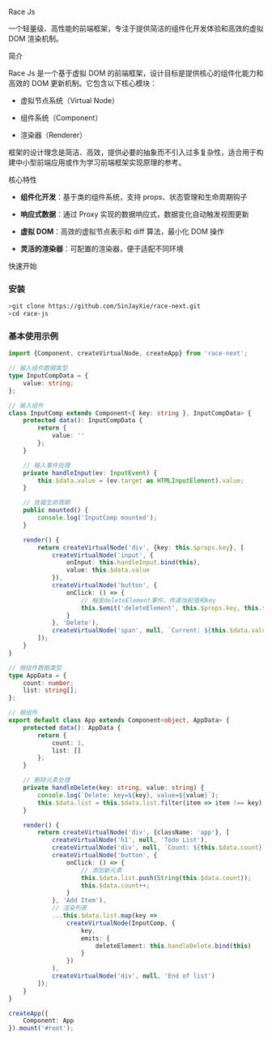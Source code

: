 Race Js



一个轻量级、高性能的前端框架，专注于提供简洁的组件化开发体验和高效的虚拟 DOM 渲染机制。


简介



Race Js 是一个基于虚拟 DOM 的前端框架，设计目标是提供核心的组件化能力和高效的 DOM 更新机制。它包含以下核心模块：




*   虚拟节点系统（Virtual Node）


*   组件系统（Component）


*   渲染器（Renderer）


框架的设计理念是简洁、高效，提供必要的抽象而不引入过多复杂性，适合用于构建中小型前端应用或作为学习前端框架实现原理的参考。


核心特性





*   **组件化开发**：基于类的组件系统，支持 props、状态管理和生命周期钩子


*   **响应式数据**：通过 Proxy 实现的数据响应式，数据变化自动触发视图更新


*   **虚拟 DOM**：高效的虚拟节点表示和 diff 算法，最小化 DOM 操作


*   **灵活的渲染器**：可配置的渲染器，便于适配不同环境


快速开始



### 安装&#xA;



```bash
>git clone https://github.com/SinJayXie/race-next.git
>cd race-js
```

### 基本使用示例


```typescript
import {Component, createVirtualNode, createApp} from 'race-next';

// 输入组件数据类型
type InputCompData = {
    value: string;
};

// 输入组件
class InputComp extends Component<{ key: string }, InputCompData> {
    protected data(): InputCompData {
        return {
            value: ''
        };
    }

    // 输入事件处理
    private handleInput(ev: InputEvent) {
        this.$data.value = (ev.target as HTMLInputElement).value;
    }

    // 挂载生命周期
    public mounted() {
        console.log('InputComp mounted');
    }

    render() {
        return createVirtualNode('div', {key: this.$props.key}, [
            createVirtualNode('input', {
                onInput: this.handleInput.bind(this),
                value: this.$data.value
            }),
            createVirtualNode('button', {
                onClick: () => {
                    // 触发deleteElement事件，传递当前值和key
                    this.$emit('deleteElement', this.$props.key, this.$data.value);
                }
            }, 'Delete'),
            createVirtualNode('span', null, `Current: ${this.$data.value}`)
        ]);
    }
}

// 根组件数据类型
type AppData = {
    count: number;
    list: string[];
};

// 根组件
export default class App extends Component<object, AppData> {
    protected data(): AppData {
        return {
            count: 1,
            list: []
        };
    }

    // 删除元素处理
    private handleDelete(key: string, value: string) {
        console.log(`Delete: key=${key}, value=${value}`);
        this.$data.list = this.$data.list.filter(item => item !== key);
    }

    render() {
        return createVirtualNode('div', {className: 'app'}, [
            createVirtualNode('h1', null, 'Todo List'),
            createVirtualNode('div', null, `Count: ${this.$data.count}`),
            createVirtualNode('button', {
                onClick: () => {
                    // 添加新元素
                    this.$data.list.push(String(this.$data.count));
                    this.$data.count++;
                }
            }, 'Add Item'),
            // 渲染列表
            ...this.$data.list.map(key =>
                createVirtualNode(InputComp, {
                    key,
                    emits: {
                        deleteElement: this.handleDelete.bind(this)
                    }
                })
            ),
            createVirtualNode('div', null, 'End of list')
        ]);
    }
}

createApp({
    Component: App
}).mount('#root');


```
